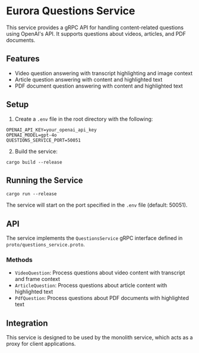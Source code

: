 # Eurora Questions Service

This service provides a gRPC API for handling content-related questions using OpenAI's API. It supports questions about videos, articles, and PDF documents.

## Features

- Video question answering with transcript highlighting and image context
- Article question answering with content and highlighted text
- PDF document question answering with content and highlighted text

## Setup

1. Create a `.env` file in the root directory with the following:

```
OPENAI_API_KEY=your_openai_api_key
OPENAI_MODEL=gpt-4o
QUESTIONS_SERVICE_PORT=50051
```

2. Build the service:

```
cargo build --release
```

## Running the Service

```
cargo run --release
```

The service will start on the port specified in the `.env` file (default: 50051).

## API

The service implements the `QuestionsService` gRPC interface defined in `proto/questions_service.proto`.

### Methods

- `VideoQuestion`: Process questions about video content with transcript and frame context
- `ArticleQuestion`: Process questions about article content with highlighted text
- `PdfQuestion`: Process questions about PDF documents with highlighted text

## Integration

This service is designed to be used by the monolith service, which acts as a proxy for client applications.